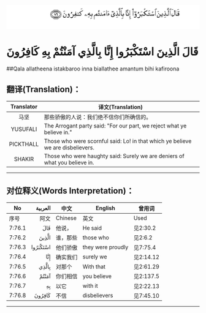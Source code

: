 ![007:076](images/007_076.gif)

# قَالَ الَّذِينَ اسْتَكْبَرُوا إِنَّا بِالَّذِي آمَنْتُمْ بِهِ كَافِرُونَ 

##Qala allatheena istakbaroo inna biallathee amantum bihi kafiroona 

## 翻译(Translation)：

| Translator | 译文(Translation)                                            |
| :--------: | ------------------------------------------------------------ |
|    马坚    | 那些骄傲的人说：我们绝不信你们所确信的。                     |
|  YUSUFALI  | The Arrogant party said: "For our part, we reject what ye believe in." |
| PICKTHALL  | Those who were scornful said: Lo! in that which ye believe we are disbelievers. |
|   SHAKIR   | Those who were haughty said: Surely we are deniers of what you believe in. |

---

## 对位释义(Words Interpretation)：

| No   | العربية | 中文    | English | 曾用词 |
| ---- | ------: | ------- | ------- | ------ |
| 序号 |    阿文 | Chinese | 英文    | Used   |
| 7:76.1 | قَالَ      | 他说，   | He said           | 见2:30.2  |
| 7:76.2 | الَّذِينَ    | 谁，那些 | those who         | 见2:6.2   |
| 7:76.3 | اسْتَكْبَرُوا | 他们骄傲 | they were proudly | 见7:75.4  |
| 7:76.4 | إِنَّا      | 确实我们 | surely we         | 见2:14.12 |
| 7:76.5 | بِالَّذِي    | 对那个   | With that         | 见2:61.29 |
| 7:76.6 | آمَنْتُمْ    | 你们相信 | you believe       | 见2:137.5 |
| 7:76.7 | بِهِ       | 以它     | with it           | 见2:22.13 |
| 7:76.8 | كَافِرُونَ   | 不信     | disbelievers      | 见7:45.10 |

---